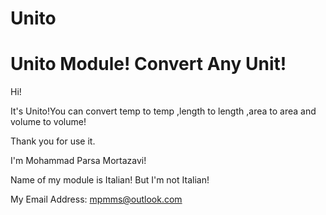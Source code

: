 # Unito
# Unito Module! Convert Any Unit!
Hi!

It's Unito!You can convert temp to temp ,length to length ,area to area and volume to volume!

Thank you for use it.

I'm Mohammad Parsa Mortazavi!

Name of my module is Italian! But I'm not Italian!

My Email Address: mpmms@outlook.com 
